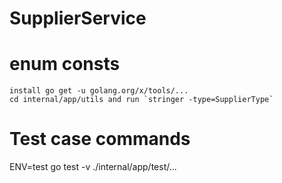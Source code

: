 # SupplierService

# enum consts
    install go get -u golang.org/x/tools/...
    cd internal/app/utils and run `stringer -type=SupplierType`

# Test case commands
ENV=test go test -v ./internal/app/test/...